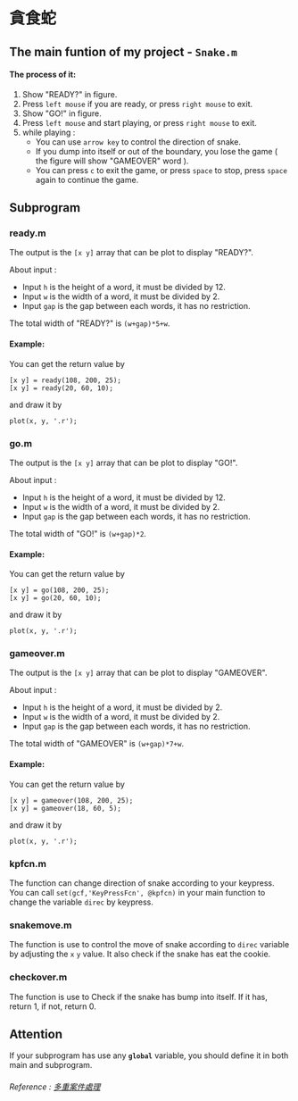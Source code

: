 # 貪食蛇

## The main funtion of my project - `Snake.m`
#### The process of it:
1. Show "READY?" in figure.
2. Press `left mouse` if you are ready, or press `right mouse` to exit.
3. Show "GO!" in figure.
4. Press `left mouse` and start playing, or press `right mouse` to exit.
5. while playing :
    - You can use `arrow key` to control the direction of snake.
    - If you dump into itself or out of the boundary, you lose the game ( the figure will show "GAMEOVER" word ).
    - You can press `c` to exit the game, or press `space` to stop, press `space` again to continue the game.

## Subprogram
### ready.m
The output is the `[x y]` array that can be plot to display "READY?".

About input :
- Input `h` is the height of a word, it must be divided by 12.
- Input `w` is the width of a word, it must be divided by 2.
- Input `gap` is the gap between each words, it has no restriction.

The total width of "READY?" is `(w+gap)*5+w`.

#### Example:
You can get the return value by
``` matlab=
[x y] = ready(108, 200, 25);
[x y] = ready(20, 60, 10);
```
and draw it by
``` matlab=
plot(x, y, '.r');
```

### go.m
The output is the `[x y]` array that can be plot to display "GO!".

About input :
- Input `h` is the height of a word, it must be divided by 12.
- Input `w` is the width of a word, it must be divided by 2.
- Input `gap` is the gap between each words, it has no restriction.

The total width of "GO!" is `(w+gap)*2`.

#### Example:
You can get the return value by
``` matlab=
[x y] = go(108, 200, 25);
[x y] = go(20, 60, 10);
```
and draw it by
``` matlab=
plot(x, y, '.r');
```

### gameover.m
The output is the `[x y]` array that can be plot to display "GAMEOVER".

About input :
- Input `h` is the height of a word, it must be divided by 2.
- Input `w` is the width of a word, it must be divided by 2.
- Input `gap` is the gap between each words, it has no restriction.

The total width of "GAMEOVER" is `(w+gap)*7+w`.

#### Example:
You can get the return value by
``` matlab=
[x y] = gameover(108, 200, 25);
[x y] = gameover(18, 60, 5);
```
and draw it by
``` matlab=
plot(x, y, '.r');
```

### kpfcn.m
The function can change direction of snake according to your keypress.
You can call `set(gcf,'KeyPressFcn', @kpfcn)` in your main function to change the variable `direc` by keypress.

### snakemove.m
The function is use to control the move of snake according to `direc` variable by adjusting the `x` `y` value.
It also check if the snake has eat the cookie.

### checkover.m
The function is use to Check if the snake has bump into itself. If it has, return 1, if not, return 0.

## Attention
If your subprogram has use any **`global`** variable, you should define it in both main and subprogram.

###### Reference : [多重案件處理](https://yuchungchuang.wordpress.com/2017/08/07/matlab-%E5%A4%9A%E9%87%8D%E6%8C%89%E9%8D%B5%E4%BA%8B%E4%BB%B6%E7%9A%84%E8%99%95%E7%90%86keypressfcn/)
